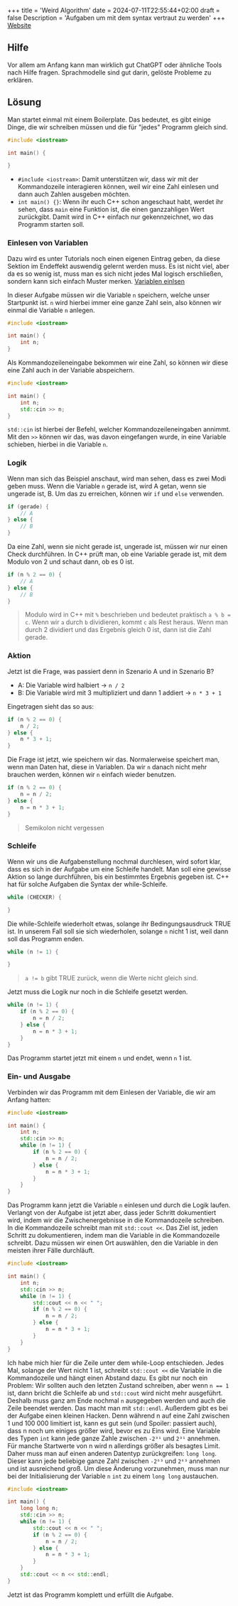 +++
title = 'Weird Algorithm'
date = 2024-07-11T22:55:44+02:00
draft = false
Description = 'Aufgaben um mit dem syntax vertraut zu werden'
+++
[Website](https://cses.fi/problemset/task/1068)
## Hilfe
Vor allem am Anfang kann man wirklich gut ChatGPT oder ähnliche Tools nach Hilfe fragen. Sprachmodelle sind gut darin, gelöste Probleme zu erklären.

## Lösung
Man startet einmal mit einem Boilerplate. Das bedeutet, es gibt einige Dinge, die wir schreiben müssen und die für "jedes" Programm gleich sind.

```cpp
#include <iostream>

int main() {

}
```

- `#include <iostream>`: Damit unterstützen wir, dass wir mit der Kommandozeile interagieren können, weil wir eine Zahl einlesen und dann auch Zahlen ausgeben möchten.
- `int main() {}`: Wenn ihr euch C++ schon angeschaut habt, werdet ihr sehen, dass `main` eine Funktion ist, die einen ganzzahligen Wert zurückgibt. Damit wird in C++ einfach nur gekennzeichnet, wo das Programm starten soll.

### Einlesen von Variablen
Dazu wird es unter Tutorials noch einen eigenen Eintrag geben, da diese Sektion im Endeffekt auswendig gelernt werden muss. Es ist nicht viel, aber da es so wenig ist, muss man es sich nicht jedes Mal logisch erschließen, sondern kann sich einfach Muster merken.
[Variablen einlsen](https://integratedturtle.github.io/BRG4-IO/tutorial/variableneinlesen/)

In dieser Aufgabe müssen wir die Variable `n` speichern, welche unser Startpunkt ist. `n` wird hierbei immer eine ganze Zahl sein, also können wir einmal die Variable `n` anlegen.

```cpp
#include <iostream>

int main() {
    int n;
}
```

Als Kommandozeileneingabe bekommen wir eine Zahl, so können wir diese eine Zahl auch in der Variable abspeichern.

```cpp
#include <iostream>

int main() {
    int n;
    std::cin >> n;
}
```

`std::cin` ist hierbei der Befehl, welcher Kommandozeileneingaben annimmt. Mit den `>>` können wir das, was davon eingefangen wurde, in eine Variable schieben, hierbei in die Variable `n`.

### Logik
Wenn man sich das Beispiel anschaut, wird man sehen, dass es zwei Modi geben muss. Wenn die Variable `n` gerade ist, wird A getan, wenn sie ungerade ist, B. Um das zu erreichen, können wir `if` und `else` verwenden.

```cpp
if (gerade) {
    // A
} else {
    // B
}
```

Da eine Zahl, wenn sie nicht gerade ist, ungerade ist, müssen wir nur einen Check durchführen. In C++ prüft man, ob eine Variable gerade ist, mit dem Modulo von 2 und schaut dann, ob es 0 ist.

```cpp
if (n % 2 == 0) {
    // A
} else {
    // B
}
```

> Modulo wird in C++ mit `%` beschrieben und bedeutet praktisch `a % b = c`. Wenn wir `a` durch `b` dividieren, kommt `c` als Rest heraus. Wenn man durch 2 dividiert und das Ergebnis gleich 0 ist, dann ist die Zahl gerade.

### Aktion
Jetzt ist die Frage, was passiert denn in Szenario A und in Szenario B?
- A: Die Variable wird halbiert -> `n / 2`
- B: Die Variable wird mit 3 multipliziert und dann 1 addiert -> `n * 3 + 1`

Eingetragen sieht das so aus:

```cpp
if (n % 2 == 0) {
    n / 2;
} else {
    n * 3 + 1;
}
```

Die Frage ist jetzt, wie speichern wir das. Normalerweise speichert man, wenn man Daten hat, diese in Variablen. Da wir `n` danach nicht mehr brauchen werden, können wir `n` einfach wieder benutzen.

```cpp
if (n % 2 == 0) {
    n = n / 2;
} else {
    n = n * 3 + 1;
}
```

> Semikolon nicht vergessen

### Schleife
Wenn wir uns die Aufgabenstellung nochmal durchlesen, wird sofort klar, dass es sich in der Aufgabe um eine Schleife handelt. Man soll eine gewisse Aktion so lange durchführen, bis ein bestimmtes Ergebnis gegeben ist. C++ hat für solche Aufgaben die Syntax der while-Schleife.

```cpp
while (CHECKER) {

}
```

Die while-Schleife wiederholt etwas, solange ihr Bedingungsausdruck TRUE ist. In unserem Fall soll sie sich wiederholen, solange `n` nicht 1 ist, weil dann soll das Programm enden.

```cpp
while (n != 1) {

}
```

> `a != b` gibt TRUE zurück, wenn die Werte nicht gleich sind.

Jetzt muss die Logik nur noch in die Schleife gesetzt werden.

```cpp
while (n != 1) {
    if (n % 2 == 0) {
        n = n / 2;
    } else {
        n = n * 3 + 1;
    }
}
```

Das Programm startet jetzt mit einem `n` und endet, wenn `n` 1 ist.

### Ein- und Ausgabe
Verbinden wir das Programm mit dem Einlesen der Variable, die wir am Anfang hatten:

```cpp
#include <iostream>

int main() {
    int n;
    std::cin >> n;
    while (n != 1) {
        if (n % 2 == 0) {
            n = n / 2;
        } else {
            n = n * 3 + 1;
        }
    }
}
```

Das Programm kann jetzt die Variable `n` einlesen und durch die Logik laufen. Verlangt von der Aufgabe ist jetzt aber, dass jeder Schritt dokumentiert wird, indem wir die Zwischenergebnisse in die Kommandozeile schreiben. In die Kommandozeile schreibt man mit `std::cout <<`. Das Ziel ist, jeden Schritt zu dokumentieren, indem man die Variable in die Kommandozeile schreibt. Dazu müssen wir einen Ort auswählen, den die Variable in den meisten ihrer Fälle durchläuft.

```cpp
#include <iostream>

int main() {
    int n;
    std::cin >> n;
    while (n != 1) {
        std::cout << n << " ";
        if (n % 2 == 0) {
            n = n / 2;
        } else {
            n = n * 3 + 1;
        }
    }
}
```

Ich habe mich hier für die Zeile unter dem while-Loop entschieden. Jedes Mal, solange der Wert nicht 1 ist, schreibt `std::cout <<` die Variable in die Kommandozeile und hängt einen Abstand dazu. Es gibt nur noch ein Problem: Wir sollten auch den letzten Zustand schreiben, aber wenn `n == 1` ist, dann bricht die Schleife ab und `std::cout` wird nicht mehr ausgeführt. Deshalb muss ganz am Ende nochmal `n` ausgegeben werden und auch die Zeile beendet werden. Das macht man mit `std::endl`. Außerdem gibt es bei der Aufgabe einen kleinen Hacken. Denn während n auf eine Zahl zwischen 1 und 100 000 limitiert ist, kann es gut sein (und Spoiler: passiert auch), dass n noch um einiges größer wird, bevor es zu Eins wird. Eine Variable des Typen `int` kann jede ganze Zahle zwischen `-2³¹` und `2³¹` annehmen. Für manche Startwerte von n wird n allerdings größer als besagtes Limit. Daher muss man auf einen anderen Datentyp zurückgreifen: `long long`. Dieser kann jede beliebige ganze Zahl zwischen `-2⁶³` und `2⁶³` annehmen und ist ausreichend groß. Um diese Änderung vorzunehmen, muss man nur bei der Initialisierung der Variable `n` `int` zu einem `long long` austauchen.  

```cpp
#include <iostream>

int main() {
    long long n;
    std::cin >> n;
    while (n != 1) {
        std::cout << n << " ";
        if (n % 2 == 0) {
            n = n / 2;
        } else {
            n = n * 3 + 1;
        }
    }
    std::cout << n << std::endl;
}
```

Jetzt ist das Programm komplett und erfüllt die Aufgabe.
